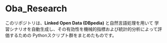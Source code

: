 # Oba_Research
このリポジトリは、**Linked Open Data (DBpedia)** と自然言語処理を用いて   学習シナリオを自動生成し、その有効性を機械的指標および統計的分析によって評価するための   Pythonスクリプト群をまとめたものです。
